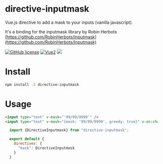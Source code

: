 # directive-inputmask

Vue.js directive to add a mask to your inputs (vanilla javascript).

It's a binding for the inputmask library by Robin Herbots [https://github.com/RobinHerbots/Inputmask](https://github.com/RobinHerbots/Inputmask)

[![GitHub license](https://img.shields.io/badge/license-MIT-blue.svg)](https://raw.githubusercontent.com/probil/v-mask/master/LICENSE)
[![Vue2](https://img.shields.io/badge/Vue-2.x-brightgreen.svg)](https://vuejs.org/)
[![](https://data.jsdelivr.com/v1/package/npm/directive-inputmask/badge?style=rounded)](https://www.jsdelivr.com/package/npm/directive-inputmask)

# Install 
```bash
npm install -S directive-inputmask
```

# Usage
```html
<input type="text" v-mask="'99/99/9999'" />
<input type="text" v-mask="{mask: '99/99/9999', greedy: true}" v-on:change="maskCheck"/>
```

```javascript
  import {DirectiveInputmask} from "directive-inputmask";

  export default {
    directives: {
      "mask": DirectiveInputmask
    }
  }
```
